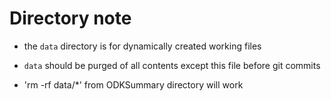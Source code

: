 # Directory note

- the `data`  directory is for dynamically created working files

- `data` should be purged of all contents except this file before git commits

- 'rm -rf data/*' from ODKSummary directory will work
